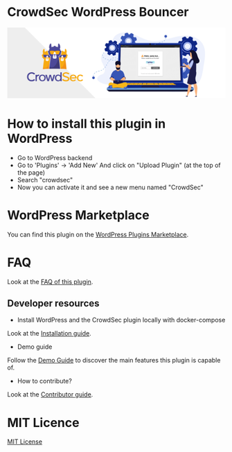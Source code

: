 # CrowdSec WordPress Bouncer

![CrowdSec WordPress Bouncer](.wordpress-org/banner-1544x500.png "CrowdSec WordPress Bouncer")

# How to install this plugin in WordPress


- Go to WordPress backend
- Go to 'Plugins' -> 'Add New' And click on "Upload Plugin" (at the top of the page)
- Search "crowdsec"
- Now you can activate it and see a new menu named "CrowdSec"

# WordPress Marketplace

You can find this plugin on the [WordPress Plugins Marketplace](https://wordpress.org/plugins/crowdsec/).

# FAQ

Look at the [FAQ of this plugin](docs/faq.md).

## Developer resources

- Install WordPress and the CrowdSec plugin locally with docker-compose

Look at the [Installation guide](docs/install-with-docker-compose.md).
-  Demo guide

Follow the [Demo Guide](docs/full-guide.md) to discover the main features this plugin is capable of.

-  How to contribute?

Look at the [Contributor guide](docs/contribute.md).

# MIT Licence

[MIT License](https://github.com/crowdsecurity/php-cs-bouncer/blob/main/LICENSE)

